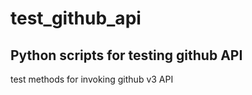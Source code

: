 test_github_api
===============

Python scripts for testing github API
-------------------------------------
test methods for invoking github v3 API
